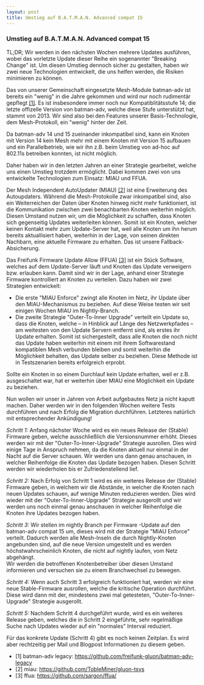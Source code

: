 ```yaml
---
layout: post
title: Umstieg auf B.A.T.M.A.N. Advanced compat 15
---
```

### Umstieg auf B.A.T.M.A.N. Advanced compat 15

TL;DR; Wir werden in den nächsten Wochen mehrere Updates ausführen, wobei das vorletzte Update dieser Reihe ein sogenannter "Breaking Change" ist. Um diesen Umstieg dennoch sicher zu gestalten, haben wir zwei neue Technologien entwickelt, die uns helfen werden, die Risiken minimieren zu können.

Das von unserer Gemeinschaft eingesetzte Mesh-Module batman-adv ist bereits ein "wenig" in die Jahre gekommen und wird nur noch rudimentär gepflegt <a href="https://github.com/freifunk-gluon/batman-adv-legacy" target="_blank">[1]</a>. 
Es ist insbesondere immer noch nur Kompatiblitätsstufe 14; die letzte offizelle Version von batman-adv, welche diese Stufe unterstützt hat, stammt von 2013. 
Wir sind also bei den Features unserer Basis-Technologie, dem Mesh-Protokoll, ein "wenig" hinter der Zeit.

Da batman-adv 14 und 15 zueinander inkompatibel sind, kann ein Knoten mit Version 14 kein Mesh mehr mit einem Knoten mit Version 15 aufbauen 
und ein Parallelbetrieb, wie wir ihn z.B. beim Umstieg von ad-hoc auf 802.11s betreiben konnten, ist nicht möglich.

Daher haben wir in den letzten Jahren an einer Strategie gearbeitet, welche uns einen Umstieg trotzdem ermöglicht.
Dabei kommen zwei von uns entwickelte Technologien zum Einsatz: MIAU und FFUA.

Der Mesh Independent AutoUpdater (MIAU) <a href="https://github.com/TobleMiner/gluon-tsys" target="_blank">[2]</a> ist eine Erweiterung des Autoupdaters.
Während die Mesh-Protokolle zwar inkompatibel sind, also ein Weiterreichen der Daten über Knoten hinweg nicht mehr funktioniert, ist die Kommunikation zwischen zwei benachbarten Knoten weiterhin möglich.
Diesen Umstand nutzen wir, um die Möglichkeit zu schaffen, dass Knoten sich gegenseitig Updates weiterleiten können.
Somit ist ein Knoten, welcher keinen Kontakt mehr zum Update-Server hat, weil alle Knoten um ihn herum bereits aktuallisiert haben, weiterhin in der Lage, von seinen direkten Nachbarn, eine aktuelle Firmware zu erhalten. 
Das ist unsere Fallback-Absicherung.

Das Freifunk Firmware Update Allow (FFUA) <a href="https://github.com/sargon/ffua/" target="_blank">[3]</a> ist ein Stück Software, welches auf dem Update-Server läuft und Knoten das Update verweigern bzw. erlauben kann. Damit sind wir in der Lage, anhand einer Strategie Firmware kontrolliert an Knoten zu verteilen. Dazu haben wir zwei Strategien entwickelt:

- Die erste "MIAU Enforce" zwingt alle Knoten im Netz, ihr Update über den MIAU-Mechanismus zu beziehen.  Auf diese Weise testen wir seit einigen Wochen MIAU im Nightly-Branch.
- Die zweite Strategie "Outer-To-Inner Upgrade" verteilt ein Update so, dass die Knoten, welche – in Hinblick auf Länge des Netzwerkpfades – am weitesten von den Update Servern entfernt sind, als erstes ihr Update erhalten. Somit ist sichergestellt, dass alle Knoten die noch nicht das Update haben weiterhin mit einem mit ihrem Softwarestand kompatiblen Mesh verbunden bleiben und somit weiterhin die Möglichkeit behalten, das Update selber zu beziehen. Diese Methode ist in Testszenarien bereits erfolgreich erprobt.

Sollte ein Knoten in so einem Durchlauf kein Update erhalten, weil er z.B. ausgeschaltet war, hat er weiterhin über MIAU eine Möglichkeit ein Update zu beziehen.

Nun wollen wir unser in Jahren von Arbeit aufgebautes Netz ja nicht kaputt machen. Daher werden wir in den folgenden Wochen weitere Tests durchführen und nach Erfolg die Migration durchführen. Letzteres natürlich mit entsprechender Ankündigung!

*Schritt 1:* Anfang nächster Woche wird es ein neues Release der (Stable) Firmware geben, welche ausschließlich die Versionsnummer erhöht. 
Dieses werden wir mit der "Outer-To-Inner-Upgrade" Strategie ausrollen. Dies wird einige Tage in Anspruch nehmen, da die Knoten aktuell nur einmal in der Nacht auf die Server schauen. Wir werden uns dann genau anschauen, in welcher Reihenfolge die Knoten das Update bezogen haben. Diesen Schritt werden wir wiederholen bis er Zufriedenstellend lief.

*Schritt 2:* Nach Erfolg von Schritt 1 wird es ein weiteres Release der (Stable) Firmware geben, in welchem wir die Abstände, in welcher die Knoten nach neuen Updates schauen, auf wenige Minuten reduzieren werden. Dies wird wieder mit der "Outer-To-Inner-Upgrade" Strategie ausgerollt und wir werden uns noch einmal genau anschauen in welcher Reihenfolge die Knoten
ihre Updates bezogen haben.

*Schritt 3:* Wir stellen im nightly Branch per Firmware -Update auf den batman-adv compat 15 um, dieses wird mit der Strategie "MIAU Enforce" verteilt.
Dadurch werden alle Mesh-Inseln die durch Nightly-Knoten angebunden sind, auf die neue Version umgestellt und es werden höchstwahrscheinlich Knoten, die nicht auf nightly laufen, vom Netz abgehängt.  
Wir werden die betroffenen Knotenbetreiber über diesen Umstand informieren und versuchen sie zu einem Branchwechsel zu bewegen.

*Schritt 4:* Wenn auch Schritt 3 erfolgreich funktioniert hat, werden wir eine neue Stable-Firmware ausrollen, welche die kritische Operation durchführt. Diese wird dann mit der, mindestens zwei mal getesteten, "Outer-To-Inner-Upgrade" Strategie ausgerollt.

*Schritt 5:* Nachdem Schritt 4 durchgeführt wurde, wird es ein weiteres Release geben, welches die in Schritt 2 eingeführte, sehr regelmäßige Suche nach Updates wieder auf ein "normales" Interval reduziert.

Für das konkrete Update (Schritt 4) gibt es noch keinen Zeitplan. Es wird aber rechtzeitig per Mail und Blogpost Informationen zu diesem geben.

- [1] batman-adv legacy: <a href="https://github.com/freifunk-gluon/batman-adv-legacy" target="_blank">https://github.com/freifunk-gluon/batman-adv-legacy</a>
- [2] miau: <a href="https://github.com/TobleMiner/gluon-tsys" target="_blank">https://github.com/TobleMiner/gluon-tsys</a>
- [3] ffua: <a href="https://github.com/sargon/ffua/" target="_blank">https://github.com/sargon/ffua/</a>
